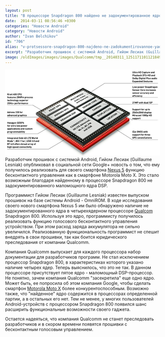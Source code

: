 ```yaml
---
layout: post
title: "В процессоре Snapdragon 800 найдено не задокументированное ядро DSP. Появилась возможность получить бесконтактное голосовое управление, которое не будет сильно разряжать аккумулятор"
date:  2014-03-11 08:56:46 +0300
categories: "Новости Android"
category: "Новости Android"
author: "Ivan Belchikov"
id: "706"
alias: "v-protsessore-snapdragon-800-najdeno-ne-zadokumentirovannoe-yadro-dsp-poyavilas-vozmozhnost-poluchit-beskontaktnoe-golosovoe-upravlenie-kotoroe-ne-budet-silno-razryazhat-akkumulyator"
excerpt: "Разработчик прошивок с системой Android, Гийом Лесиак (Guillaume Lesniak) опубликовал в социальной сети Google+ новость о том, что ему получилось реализовать для своего смартфона Nexus 5 функцию бесконтактного управления как в смартфоне Motorola Moto X. Это стало возможным благодаря найденному в процессоре Snapdragon 800 не задокументированного маломощного ядра DSP."
image: /oldImages/images/images/Qualcomm/tmp__20140311_1251171101121849.JPG
---
```

<img  src="/oldImages/images/images/Qualcomm/tmp__20140311_1251171101121849.JPG" alt="Snapdragon 800" />
Разработчик прошивок с системой Android, Гийом Лесиак (Guillaume Lesniak) опубликовал в социальной сети Google+ новость о том, что ему получилось реализовать для своего смартфона <a href="index.php?option=com_content&amp;view=article&amp;id=611&amp;catid=8&amp;Itemid=102">Nexus 5</a> функцию бесконтактного управления как в смартфоне Motorola Moto X. Это стало возможным благодаря найденному в процессоре Snapdragon 800 не задокументированного маломощного ядра DSP.


Программист Гийом Лесиак (Guillaume Lesniak) известен выпуском прошивок на базе системы Android - OmniROM. В ходе исследования своего нового смартфона Nexus 5 им было обнаружено наличие не задокументированного ядра в четырехядерном процессоре <a href="index.php?option=com_content&amp;view=article&amp;id=220&amp;catid=8&amp;Itemid=102">Qualcom</a> Snapdragon 800. Используя это ядро, программисту получилось реализовать функцию голосового бесконтактного управления устройством. При этом расход заряда аккумулятора не сильно увеличился. Реализованную функциональность программист не спешит внедрять в свои прошивки, так как боится юридического преследования от компании Qualcomm.

Компания Qualcomm выпускает для каждого процессора набор документации для разработчиков программ. Не стал исключением процессор Snapdragon 800, в характеристиках которого указано наличие четырех ядер. Теперь выяснилось, что это не так. В данном процессоре присутствует пятое ядро - маломощный DSP-процессор. Не понятно, зачем компания Qualcomm "засекретила" еще одно ядро. Может быть, ее попросила об этом компания Google, чтобы сделать смартфон <a href="index.php?option=com_content&amp;view=article&amp;id=500&amp;catid=8&amp;Itemid=102">Motorola Moto X</a> более конкурентоспособным. Возможно также, что "найденное" ядро содержится в процессорах определенной партии, а в остальных его нет. Тем не менее, у многих пользователей Android-устройств с процессором Snapdragon 800 появился шанс расширить функциональные возможности своего гаджета.

Остается надеяться, что компания Qualcomm не станет преследовать разработчиков и в скором времени появятся прошивки с бесконтактным голосовым управлением.
